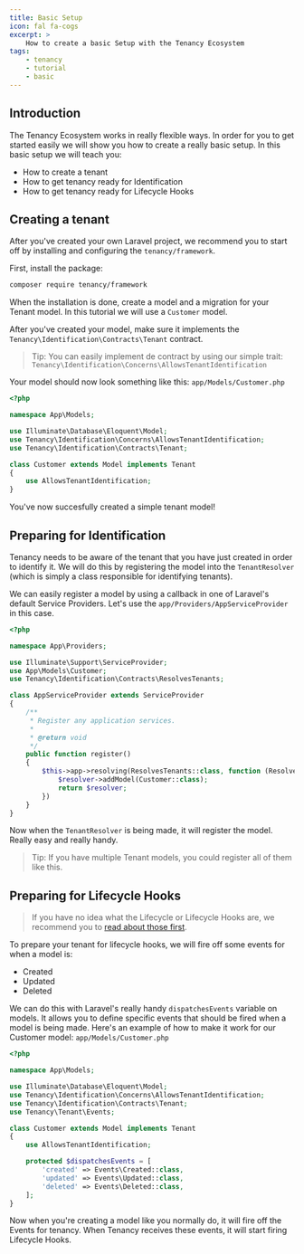 ```yaml
---
title: Basic Setup
icon: fal fa-cogs
excerpt: >
    How to create a basic Setup with the Tenancy Ecosystem
tags:
    - tenancy
    - tutorial
    - basic
---
```


## Introduction
The Tenancy Ecosystem works in really flexible ways. In order for you to get started easily we will show you how to create a really basic setup. In this basic setup we will teach you:
- How to create a tenant
- How to get tenancy ready for Identification
- How to get tenancy ready for Lifecycle Hooks

## Creating a tenant
After you've created your own Laravel project, we recommend you to start off by installing and configuring the `tenancy/framework`.

First, install the package:
```bash
composer require tenancy/framework
```

When the installation is done, create a model and a migration for your Tenant model. In this tutorial we will use a `Customer` model.

After you've created your model, make sure it implements the `Tenancy\Identification\Contracts\Tenant` contract.
> Tip: You can easily implement de contract by using our simple trait: `Tenancy\Identification\Concerns\AllowsTenantIdentification`

Your model should now look something like this:
`app/Models/Customer.php`
```php
<?php

namespace App\Models;

use Illuminate\Database\Eloquent\Model;
use Tenancy\Identification\Concerns\AllowsTenantIdentification;
use Tenancy\Identification\Contracts\Tenant;

class Customer extends Model implements Tenant
{
    use AllowsTenantIdentification;
}
```

You've now succesfully created a simple tenant model!

## Preparing for Identification
Tenancy needs to be aware of the tenant that you have just created in order to identify it. We will do this by registering the model into the `TenantResolver` (which is simply a class responsible for identifying tenants).

We can easily register a model by using a callback in one of Laravel's default Service Providers. Let's use the `app/Providers/AppServiceProvider` in this case.

```php
<?php

namespace App\Providers;

use Illuminate\Support\ServiceProvider;
use App\Models\Customer;
use Tenancy\Identification\Contracts\ResolvesTenants;

class AppServiceProvider extends ServiceProvider
{
    /**
     * Register any application services.
     *
     * @return void
     */
    public function register()
    {
        $this->app->resolving(ResolvesTenants::class, function (ResolvesTenants $resolver){
            $resolver->addModel(Customer::class);
            return $resolver;
        })
    }
}
```

Now when the `TenantResolver` is being made, it will register the model. Really easy and really handy.
> Tip: If you have multiple Tenant models, you could register all of them like this.

## Preparing for Lifecycle Hooks
> If you have no idea what the Lifecycle or Lifecycle Hooks are, we recommend you to [read about those first](architecture-lifecycle.md).

To prepare your tenant for lifecycle hooks, we will fire off some events for when a model is:
- Created
- Updated
- Deleted

We can do this with Laravel's really handy `dispatchesEvents` variable on models. It allows you to define specific events that should be fired when a model is being made. Here's an example of how to make it work for our Customer model:
`app/Models/Customer.php`
```php
<?php

namespace App\Models;

use Illuminate\Database\Eloquent\Model;
use Tenancy\Identification\Concerns\AllowsTenantIdentification;
use Tenancy\Identification\Contracts\Tenant;
use Tenancy\Tenant\Events;

class Customer extends Model implements Tenant
{
    use AllowsTenantIdentification;

    protected $dispatchesEvents = [
        'created' => Events\Created::class,
        'updated' => Events\Updated::class,
        'deleted' => Events\Deleted::class,
    ];
}
```
Now when you're creating a model like you normally do, it will fire off the Events for tenancy. When Tenancy receives these events, it will start firing Lifecycle Hooks.

